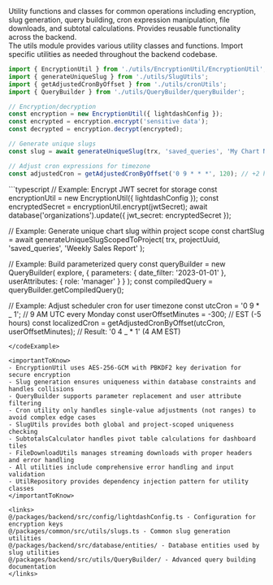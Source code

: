 <summary>
Utility functions and classes for common operations including encryption, slug generation, query building, cron expression manipulation, file downloads, and subtotal calculations. Provides reusable functionality across the backend.
</summary>

<howToUse>
The utils module provides various utility classes and functions. Import specific utilities as needed throughout the backend codebase.

```typescript
import { EncryptionUtil } from './utils/EncryptionUtil/EncryptionUtil';
import { generateUniqueSlug } from './utils/SlugUtils';
import { getAdjustedCronByOffset } from './utils/cronUtils';
import { QueryBuilder } from './utils/QueryBuilder/queryBuilder';

// Encryption/decryption
const encryption = new EncryptionUtil({ lightdashConfig });
const encrypted = encryption.encrypt('sensitive data');
const decrypted = encryption.decrypt(encrypted);

// Generate unique slugs
const slug = await generateUniqueSlug(trx, 'saved_queries', 'My Chart Name');

// Adjust cron expressions for timezone
const adjustedCron = getAdjustedCronByOffset('0 9 * * *', 120); // +2 hours
```

</howToUse>

<codeExample>
```typescript
// Example: Encrypt JWT secret for storage
const encryptionUtil = new EncryptionUtil({ lightdashConfig });
const encryptedSecret = encryptionUtil.encrypt(jwtSecret);
await database('organizations').update({ jwt_secret: encryptedSecret });

// Example: Generate unique chart slug within project scope
const chartSlug = await generateUniqueSlugScopedToProject(
trx,
projectUuid,
'saved_queries',
'Weekly Sales Report'
);

// Example: Build parameterized query
const queryBuilder = new QueryBuilder(
explore,
{
parameters: { date_filter: '2023-01-01' },
userAttributes: { role: 'manager' }
}
);
const compiledQuery = queryBuilder.getCompiledQuery();

// Example: Adjust scheduler cron for user timezone
const utcCron = '0 9 \* _ 1'; // 9 AM UTC every Monday
const userOffsetMinutes = -300; // EST (-5 hours)
const localizedCron = getAdjustedCronByOffset(utcCron, userOffsetMinutes);
// Result: '0 4 _ \* 1' (4 AM EST)

```
</codeExample>

<importantToKnow>
- EncryptionUtil uses AES-256-GCM with PBKDF2 key derivation for secure encryption
- Slug generation ensures uniqueness within database constraints and handles collisions
- QueryBuilder supports parameter replacement and user attribute filtering
- Cron utility only handles single-value adjustments (not ranges) to avoid complex edge cases
- SlugUtils provides both global and project-scoped uniqueness checking
- SubtotalsCalculator handles pivot table calculations for dashboard tiles
- FileDownloadUtils manages streaming downloads with proper headers and error handling
- All utilities include comprehensive error handling and input validation
- UtilRepository provides dependency injection pattern for utility classes
</importantToKnow>

<links>
@/packages/backend/src/config/lightdashConfig.ts - Configuration for encryption keys
@/packages/common/src/utils/slugs.ts - Common slug generation utilities
@/packages/backend/src/database/entities/ - Database entities used by slug utilities
@/packages/backend/src/utils/QueryBuilder/ - Advanced query building documentation
</links>
```
